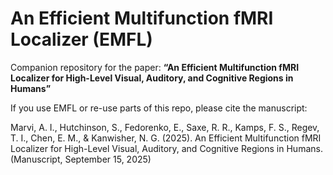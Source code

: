 # An Efficient Multifunction fMRI Localizer (EMFL)

Companion repository for the paper: **“An Efficient Multifunction fMRI Localizer for High-Level Visual, Auditory, and Cognitive Regions in Humans”**

If you use EMFL or re-use parts of this repo, please cite the manuscript: 

Marvi, A. I., Hutchinson, S., Fedorenko, E., Saxe, R. R., Kamps, F. S., Regev, T. I., Chen, E. M., & Kanwisher, N. G. (2025). An Efficient Multifunction fMRI Localizer for High-Level Visual, Auditory, and Cognitive Regions in Humans. (Manuscript, September 15, 2025)

